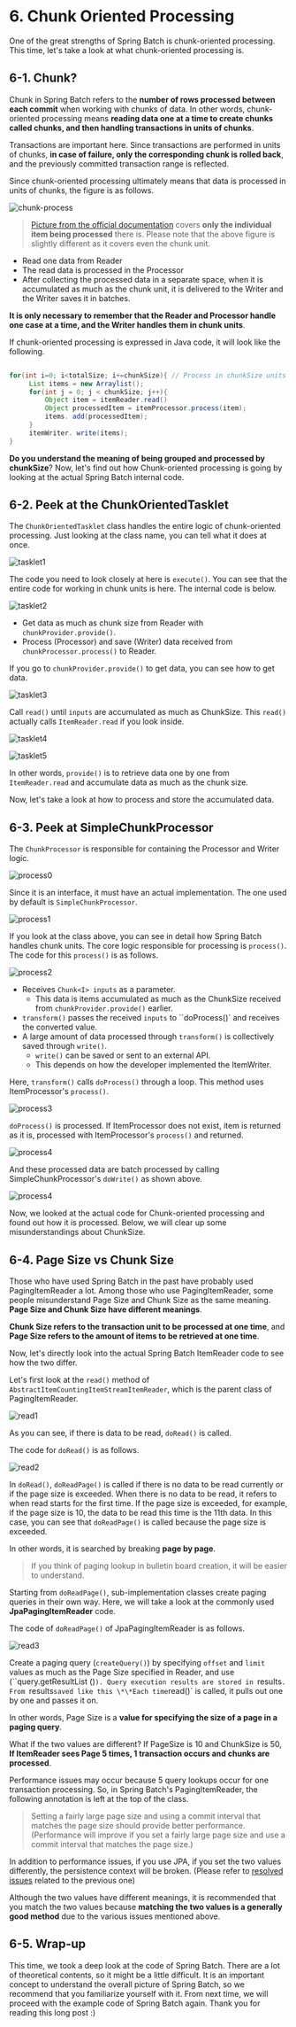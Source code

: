 # 6. Chunk Oriented Processing

One of the great strengths of Spring Batch is chunk-oriented processing.
This time, let's take a look at what chunk-oriented processing is.

## 6-1. Chunk?

Chunk in Spring Batch refers to the **number of rows processed between each commit** when working with chunks of data.
In other words, chunk-oriented processing means **reading data one at a time to create chunks called chunks, and then handling transactions in units of chunks**.

Transactions are important here.
Since transactions are performed in units of chunks, **in case of failure, only the corresponding chunk is rolled back**, and the previously committed transaction range is reflected.

Since chunk-oriented processing ultimately means that data is processed in units of chunks, the figure is as follows.

![chunk-process](./images/6/chunk-process.png)

> [Picture from the official documentation](https://docs.spring.io/spring-batch/4.0.x/reference/html/index-single.html#chunkOrientedProcessing) covers **only the individual item being processed** there is.
> Please note that the above figure is slightly different as it covers even the chunk unit.

- Read one data from Reader
- The read data is processed in the Processor
- After collecting the processed data in a separate space, when it is accumulated as much as the chunk unit, it is delivered to the Writer and the Writer saves it in batches.

**It is only necessary to remember that the Reader and Processor handle one case at a time, and the Writer handles them in chunk units**.

If chunk-oriented processing is expressed in Java code, it will look like the following.

```java

for(int i=0; i<totalSize; i+=chunkSize){ // Process in chunkSize units
     List items = new Arraylist();
     for(int j = 0; j < chunkSize; j++){
         Object item = itemReader.read()
         Object processedItem = itemProcessor.process(item);
         items. add(processedItem);
     }
     itemWriter. write(items);
}
```

**Do you understand the meaning of being grouped and processed by chunkSize**?
Now, let's find out how Chunk-oriented processing is going by looking at the actual Spring Batch internal code.

## 6-2. Peek at the ChunkOrientedTasklet

The `ChunkOrientedTasklet` class handles the entire logic of chunk-oriented processing.
Just looking at the class name, you can tell what it does at once.

![tasklet1](./images/6/tasklet1.png)

The code you need to look closely at here is `execute()`.
You can see that the entire code for working in chunk units is here.
The internal code is below.

![tasklet2](./images/6/tasklet2.png)

- Get data as much as chunk size from Reader with `chunkProvider.provide()`.
- Process (Processor) and save (Writer) data received from `chunkProcessor.process()` to Reader.

If you go to `chunkProvider.provide()` to get data, you can see how to get data.

![tasklet3](./images/6/tasklet3.png)

Call `read()` until `inputs` are accumulated as much as ChunkSize.
This `read()` actually calls `ItemReader.read` if you look inside.

![tasklet4](./images/6/tasklet4.png)

![tasklet5](./images/6/tasklet5.png)

In other words, `provide()` is to retrieve data one by one from `ItemReader.read` and accumulate data as much as the chunk size.

Now, let's take a look at how to process and store the accumulated data.

## 6-3. Peek at SimpleChunkProcessor

The `ChunkProcessor` is responsible for containing the Processor and Writer logic.

![process0](./images/6/process1.png)

Since it is an interface, it must have an actual implementation.
The one used by default is `SimpleChunkProcessor`.

![process1](./images/6/process2.png)

If you look at the class above, you can see in detail how Spring Batch handles chunk units.
The core logic responsible for processing is `process()`.
The code for this `process()` is as follows.

![process2](./images/6/process3.png)

- Receives `Chunk<I> inputs` as a parameter.
  - This data is items accumulated as much as the ChunkSize received from `chunkProvider.provide()` earlier.
- `transform()` passes the received `inputs` to ``doProcess()` and receives the converted value.
- A large amount of data processed through `transform()` is collectively saved through `write()`.
  - `write()` can be saved or sent to an external API.
  - This depends on how the developer implemented the ItemWriter.

Here, `transform()` calls `doProcess()` through a loop.
This method uses ItemProcessor's `process()`.

![process3](./images/6/process4.png)

`doProcess()` is processed. If ItemProcessor does not exist, item is returned as it is, processed with ItemProcessor's `process()` and returned.

![process4](./images/6/process5.png)

And these processed data are batch processed by calling SimpleChunkProcessor's `doWrite()` as shown above.

![process4](./images/6/process6.png)

Now, we looked at the actual code for Chunk-oriented processing and found out how it is processed.
Below, we will clear up some misunderstandings about ChunkSize.

## 6-4. Page Size vs Chunk Size

Those who have used Spring Batch in the past have probably used PagingItemReader a lot.
Among those who use PagingItemReader, some people misunderstand Page Size and Chunk Size as the same meaning.
**Page Size and Chunk Size have different meanings**.

**Chunk Size refers to the transaction unit to be processed at one time**, and **Page Size refers to the amount of items to be retrieved at one time**.

Now, let's directly look into the actual Spring Batch ItemReader code to see how the two differ.

Let's first look at the `read()` method of `AbstractItemCountingItemStreamItemReader`, which is the parent class of PagingItemReader.

![read1](./images/6/read1.png)

As you can see, if there is data to be read, `doRead()` is called.

The code for `doRead()` is as follows.

![read2](./images/6/read2.png)

In `doRead()`, `doReadPage()` is called if there is no data to be read currently or if the page size is exceeded.
When there is no data to be read, it refers to when read starts for the first time.
If the page size is exceeded, for example, if the page size is 10, the data to be read this time is the 11th data.
In this case, you can see that `doReadPage()` is called because the page size is exceeded.

In other words, it is searched by breaking **page by page**.

> If you think of paging lookup in bulletin board creation, it will be easier to understand.

Starting from `doReadPage()`, sub-implementation classes create paging queries in their own way.
Here, we will take a look at the commonly used **JpaPagingItemReader** code.

The code of `doReadPage()` of JpaPagingItemReader is as follows.

![read3](./images/6/read3.png)

Create a paging query (`createQuery()`) by specifying `offset` and `limit` values as much as the Page Size specified in Reader, and use (``query.getResultList ()`).
Query execution results are stored in `results`.
From `results` saved like this
\*\*Each time `read()` is called, it pulls out one by one and passes it on.

In other words, Page Size is a **value for specifying the size of a page in a paging query**.

What if the two values are different?
If PageSize is 10 and ChunkSize is 50, **If ItemReader sees Page 5 times, 1 transaction occurs and chunks are processed**.

Performance issues may occur because 5 query lookups occur for one transaction processing. So, in Spring Batch's PagingItemReader, the following annotation is left at the top of the class.

> Setting a fairly large page size and using a commit interval that matches the page size should provide better performance.
> (Performance will improve if you set a fairly large page size and use a commit interval that matches the page size.)

In addition to performance issues, if you use JPA, if you set the two values differently, the persistence context will be broken.
(Please refer to [resolved issues](http://jojoldu.tistory.com/146) related to the previous one)

Although the two values have different meanings, it is recommended that you match the two values because **matching the two values is a generally good method** due to the various issues mentioned above.

## 6-5. Wrap-up

This time, we took a deep look at the code of Spring Batch.
There are a lot of theoretical contents, so it might be a little difficult.
It is an important concept to understand the overall picture of Spring Batch, so we recommend that you familiarize yourself with it.
From next time, we will proceed with the example code of Spring Batch again.
Thank you for reading this long post :)
